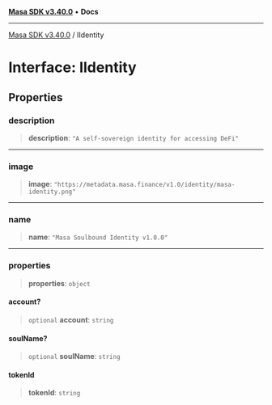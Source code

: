 [**Masa SDK v3.40.0**](../README.md) • **Docs**

***

[Masa SDK v3.40.0](../globals.md) / IIdentity

# Interface: IIdentity

## Properties

### description

> **description**: `"A self-sovereign identity for accessing DeFi"`

***

### image

> **image**: `"https://metadata.masa.finance/v1.0/identity/masa-identity.png"`

***

### name

> **name**: `"Masa Soulbound Identity v1.0.0"`

***

### properties

> **properties**: `object`

#### account?

> `optional` **account**: `string`

#### soulName?

> `optional` **soulName**: `string`

#### tokenId

> **tokenId**: `string`
